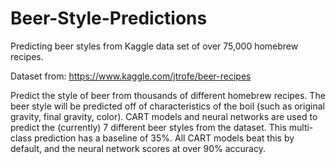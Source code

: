 # Beer-Style-Predictions
Predicting beer styles from Kaggle data set of over 75,000 homebrew recipes.

Dataset from: https://www.kaggle.com/jtrofe/beer-recipes

Predict the style of beer from thousands of different homebrew recipes. The beer style will be predicted off of characteristics of the boil (such as original gravity, final gravity, color). CART models and neural networks are used to predict the (currently) 7 different beer styles from the dataset. This multi-class prediction has a baseline of 35%. All CART models beat this by default, and the neural network scores at over 90% accuracy.

